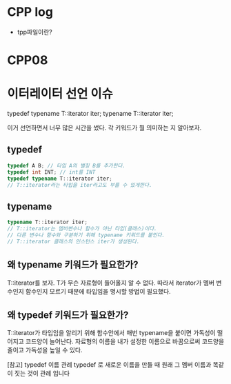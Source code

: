 # CPP log

- tpp파일이란?
# CPP08

# 이터레이터 선언 이슈
typedef typename T::iterator iter;
typename T::iterator iter;

이거 선언하면서 너무 많은 시간을 썼다. 각 키워드가 뭘 의미하는 지 알아보자.

## typedef
```C++
typedef A B; // 타입 A의 별칭 B를 추가한다.
typedef int INT; // int를 INT
typedef typename T::iterator iter;
// T::iterator라는 타입을 iter라고도 부를 수 있게한다.
```

## typename
```C++
typename T::iterator iter;
// T::iterator는 멤버변수나 함수가 아닌 타입(클래스)이다.
// 다른 변수나 함수와 구분하기 위해 typename 키워드를 붙인다.
// T::iterator 클래스의 인스턴스 iter가 생성된다.
```

## 왜 typename 키워드가 필요한가?

T::iterator를 보자. T가 무슨 자료형이 들어올지 알 수 없다.
따라서 iterator가 멤버 변수인지 함수인지 모르기 때문에 타입임을 명시할 방법이 필요했다.

## 왜 typedef 키워드가 필요한가?

T::iterator가 타입임을 알리기 위해 함수안에서 매번 typename을 붙이면 가독성이 떨어지고 코드양이 늘어난다.
자료형의 이름을 내가 설정한 이름으로 바꿈으로써 코드양을 줄이고 가독성을 높일 수 있다.

[참고] typedef 이름 관례
typedef 로 새로운 이름을 만들 때 원래 그 멤버 이름과 똑같이 짓는 것이 관례 입니다
